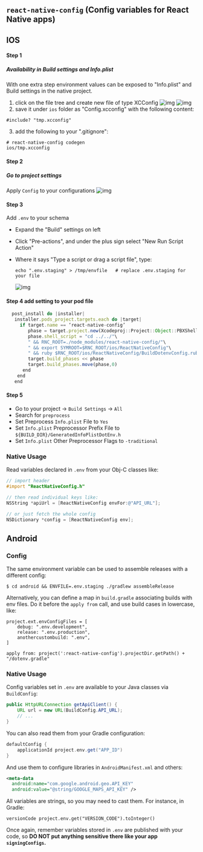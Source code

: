 ## ``react-native-config`` (Config variables for React Native apps)

## IOS
#### Step 1
##### Availability in Build settings and Info.plist
With one extra step environment values can be exposed to "Info.plist" and Build settings in the native project.

1. click on the file tree and create new file of type XCConfig
   ![img](./images/1.ios_new_file.png)
   ![img](./images/2.ios_file_type.png)
2. save it under `ios` folder as "Config.xcconfig" with the following content:

```
#include? "tmp.xcconfig"
```

3. add the following to your ".gitignore":
```
# react-native-config codegen
ios/tmp.xcconfig

```
#### Step 2
##### Go to project settings
Apply ``Config`` to your configurations
   ![img](./images/3.ios_apply_config.png)

#### Step 3
Add ``.env`` to your schema
- Expand the "Build" settings on left
- Click "Pre-actions", and under the plus sign select "New Run Script Action"
- Where it says "Type a script or drag a script file", type:
    ```
    echo ".env.staging" > /tmp/envfile   # replace .env.staging for your file
    ```

   ![img](./images/ios.png)

#### Step 4 add setting to your pod file  
```js
  post_install do |installer|
   installer.pods_project.targets.each do |target|
     if target.name == ‘react-native-config’
        phase = target.project.new(Xcodeproj::Project::Object::PBXShellScriptBuildPhase)
        phase.shell_script = "cd ../../"\
        " && RNC_ROOT=./node_modules/react-native-config/"\
        " && export SYMROOT=$RNC_ROOT/ios/ReactNativeConfig"\
        " && ruby $RNC_ROOT/ios/ReactNativeConfig/BuildDotenvConfig.ruby"
        target.build_phases << phase
        target.build_phases.move(phase,0)
      end
    end
   end
```

#### Step 5
- Go to your project -> ``Build Settings`` -> ``All``
- Search for ``preprocess``
- Set Preprocess ``Info.plist`` File to ``Yes``
- Set ``Info.plist`` Preprocessor Prefix File to ``${BUILD_DIR}/GeneratedInfoPlistDotEnv.h``
- Set ``Info.plist`` Other Preprocessor Flags to ``-traditional``

### Native Usage
Read variables declared in `.env` from your Obj-C classes like:

```objective-c
// import header
#import "ReactNativeConfig.h"

// then read individual keys like:
NSString *apiUrl = [ReactNativeConfig envFor:@"API_URL"];

// or just fetch the whole config
NSDictionary *config = [ReactNativeConfig env];
```

## Android
### Config
The same environment variable can be used to assemble releases with a different config:

```
$ cd android && ENVFILE=.env.staging ./gradlew assembleRelease
```

Alternatively, you can define a map in `build.gradle` associating builds with env files. Do it before the `apply from` call, and use build cases in lowercase, like:

```
project.ext.envConfigFiles = [
    debug: ".env.development",
    release: ".env.production",
    anothercustombuild: ".env",
]

apply from: project(':react-native-config').projectDir.getPath() + "/dotenv.gradle"
```

### Native Usage
Config variables set in `.env` are available to your Java classes via `BuildConfig`:

```java
public HttpURLConnection getApiClient() {
    URL url = new URL(BuildConfig.API_URL);
    // ...
}
```

You can also read them from your Gradle configuration:

```groovy
defaultConfig {
    applicationId project.env.get("APP_ID")
}
```

And use them to configure libraries in `AndroidManifest.xml` and others:

```xml
<meta-data
  android:name="com.google.android.geo.API_KEY"
  android:value="@string/GOOGLE_MAPS_API_KEY" />
```

All variables are strings, so you may need to cast them. For instance, in Gradle:

```
versionCode project.env.get("VERSION_CODE").toInteger()
```

Once again, remember variables stored in `.env` are published with your code, so **DO NOT put anything sensitive there like your app `signingConfigs`.**
